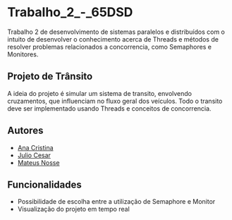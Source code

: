 
# Trabalho_2_-_65DSD

Trabalho 2 de desenvolvimento de sistemas paralelos e distribuídos com o intuito de desenvolver o conhecimento acerca de Threads e métodos de resolver problemas relacionados a concorrencia, como Semaphores e Monitores.



## Projeto de Trânsito

A ideia do projeto é simular um sistema de transito, envolvendo cruzamentos, que influenciam no fluxo geral dos veículos. Todo o transito deve ser implementado usando Threads e conceitos de concorrencia.


## Autores

- [Ana Cristina](https://github.com/AnaaBananaa)
- [Julio Cesar](https://www.github.com/octokatherine)
- [Mateus Nosse](https://github.com/MNosse)



## Funcionalidades

- Possibilidade de escolha entre a utilização de Semaphore e Monitor
- Visualização do projeto em tempo real

